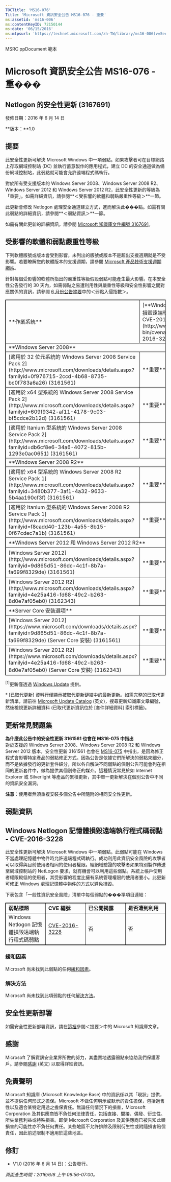 ```yaml
---
TOCTitle: 'MS16-076'
Title: 'Microsoft 資訊安全公告 MS16-076 - 重要'
ms:assetid: 'ms16-006'
ms:contentKeyID: 72150144
ms:date: '06/15/2016'
ms:mtpsurl: 'https://technet.microsoft.com/zh-TW/library/ms16-006(v=Security.10)'
---
```


MSRC ppDocument 範本

Microsoft 資訊安全公告 MS16-076 - 重���
=======================================

Netlogon 的安全性更新 (3167691)
-------------------------------

發佈日期：2016 年 6 月 14 日

**版本：**1.0

提要
----

<span id="sectionToggle0"></span>
此安全性更新可解決 Microsoft Windows 中一項弱點。如果攻擊者可在目標網路上存取網域控制站 (DC) 並執行蓄意製作的應用程式，建立 DC 的安全通道做為備份網域控制站，此弱點就可能會允許遠端程式碼執行。

對於所有受支援版本的 Windows Server 2008、Windows Server 2008 R2、Windows Server 2012 和 Windows Server 2012 R2，此安全性更新的等級為「重要」。如需詳細資訊，請參閱**＜受影響的軟體和弱點嚴重性等級＞**一節。

<span id="KBArticle"></span>
此更新會修改 Netlogon 處理安全通道建立方式，進而解決此���點。如需有關此弱點的詳細資訊，請參閱**＜弱點資訊＞**一節。

如需有關此更新的詳細資訊，請參閱 [Microsoft 知識庫文件編號 3167691](https://support.microsoft.com/zh-tw/kb/3167691)。

受影響的軟體和弱點嚴重性等級
----------------------------

<span id="sectionToggle1"></span>
下列軟體版號或版本會受到影響。未列出的版號或版本不是超出支援週期就是不受影響。若要瞭解您的軟體版本的支援週期，請參閱 [Microsoft 產品技術支援週期網站](https://support.microsoft.com/zh-tw/lifecycle)。

針對每個受影響的軟體所指出的嚴重性等級假設弱點可能產生最大影響。在本安全性公告發行的 30 天內，如需弱點之易遭利用性與嚴重性等級和安全性影響之間對應關係的資訊，請參閱 [6 月份公告摘要](https://technet.microsoft.com/zh-tw/library/security/ms16-jun)中的＜弱點入侵指數＞。

 
<table style="border:1px solid black;">
<tr>
<td style="border:1px solid black;">
**作業系統**

</td>
<td style="border:1px solid black;">
[**Windows Netlogon 記憶體損毀遠端執行程式碼弱點 - CVE-2016-3228**](http://www.cve.mitre.org/cgi-bin/cvename.cgi?name=cve-2016-3228)

</td>
<td style="border:1px solid black;">
**彙總嚴重性等級**

</td>
</tr>
<tr>
<td style="border:1px solid black;" colspan="3">
**Windows Server 2008**

</td>
</tr>
<tr>
<td style="border:1px solid black;">
[適用於 32 位元系統的 Windows Server 2008 Service Pack 2](http://www.microsoft.com/downloads/details.aspx?familyid=0f976715-2ccd-4b68-8735-bc0f783a6a26)  
(3161561)

</td>
<td style="border:1px solid black;">
**重要**   
遠端執行程式碼

</td>
<td style="border:1px solid black;">
[MS16-007](https://technet.microsoft.com/zh-tw/library/security/ms16-007) 中的 3121918

</td>
</tr>
<tr>
<td style="border:1px solid black;">
[適用於 x64 型系統的 Windows Server 2008 Service Pack 2](http://www.microsoft.com/downloads/details.aspx?familyid=609f9342-af11-4178-9c03-bf5cdce2b12d)  
(3161561)

</td>
<td style="border:1px solid black;">
**重要**   
遠端執行程式碼

</td>
<td style="border:1px solid black;">
[MS16-007](https://technet.microsoft.com/zh-tw/library/security/ms16-007) 中的 3121918

</td>
</tr>
<tr>
<td style="border:1px solid black;">
[適用於 Itanium 型系統的 Windows Server 2008 Service Pack 2](http://www.microsoft.com/downloads/details.aspx?familyid=db6cf8e6-34a6-4072-815b-1293e0ac0651)  
(3161561)

</td>
<td style="border:1px solid black;">
**重要**   
遠端執行程式碼

</td>
<td style="border:1px solid black;">
[MS16-007](https://technet.microsoft.com/zh-tw/library/security/ms16-007) 中的 3121918

</td>
</tr>
<tr>
<td style="border:1px solid black;" colspan="3">
**Windows Server 2008 R2**

</td>
</tr>
<tr>
<td style="border:1px solid black;">
[適用於 x64 型系統的 Windows Server 2008 R2 Service Pack 1](http://www.microsoft.com/downloads/details.aspx?familyid=3480b377-3af1-4a32-9633-5b4aa190cf3f)  
(3161561)

</td>
<td style="border:1px solid black;">
**重要**   
遠端執行程式碼

</td>
<td style="border:1px solid black;">
[MS15-122](https://technet.microsoft.com/zh-tw/library/security/ms15-122) 中的 3101246

</td>
</tr>
<tr>
<td style="border:1px solid black;">
[適用於 Itanium 型系統的 Windows Server 2008 R2 Service Pack 1](http://www.microsoft.com/downloads/details.aspx?familyid=f8cadd40-123b-4a55-8b15-0f67cdec7a1b)  
(3161561)

</td>
<td style="border:1px solid black;">
**重要**   
遠端執行程式碼

</td>
<td style="border:1px solid black;">
[MS15-122](https://technet.microsoft.com/zh-tw/library/security/ms15-122) 中的 3101246

</td>
</tr>
<tr>
<td style="border:1px solid black;" colspan="3">
**Windows Server 2012 和 Windows Server 2012 R2**

</td>
</tr>
<tr>
<td style="border:1px solid black;">
[Windows Server 2012](http://www.microsoft.com/downloads/details.aspx?familyid=9d865d51-86dc-4c1f-8b7a-fa699f8329de)  
(3161561)

</td>
<td style="border:1px solid black;">
**重要**   
遠端執行程式碼

</td>
<td style="border:1px solid black;">
[MS15-122](https://technet.microsoft.com/zh-tw/library/security/ms15-122) 中的 3101246

</td>
</tr>
<tr>
<td style="border:1px solid black;">
[Windows Server 2012 R2](http://www.microsoft.com/downloads/details.aspx?familyid=4e25a416-fd68-49c2-b263-8d0e7af05eb0)  
(3162343)

</td>
<td style="border:1px solid black;">
**重要**   
遠端執行程式碼

</td>
<td style="border:1px solid black;">
無

</td>
</tr>
<tr>
<td style="border:1px solid black;" colspan="3">
**Server Core 安裝選項**

</td>
</tr>
<tr>
<td style="border:1px solid black;">
[Windows Server 2012](https://www.microsoft.com/downloads/details.aspx?familyid=9d865d51-86dc-4c1f-8b7a-fa699f8329de) (Server Core 安裝)  
(3161561)

</td>
<td style="border:1px solid black;">
**重要**   
遠端執行程式碼

</td>
<td style="border:1px solid black;">
[MS15-122](https://technet.microsoft.com/zh-tw/library/security/ms15-122) 中的 3101246

</td>
</tr>
<tr>
<td style="border:1px solid black;">
[Windows Server 2012 R2](https://www.microsoft.com/downloads/details.aspx?familyid=4e25a416-fd68-49c2-b263-8d0e7af05eb0) (Server Core 安裝)  
(3162343)

</td>
<td style="border:1px solid black;">
**重要**   
遠端執行程式碼

</td>
<td style="border:1px solid black;">
無

</td>
</tr>
</table>
 
<sup>[1]</sup>更新僅透過 [Windows Update](http://update.microsoft.com/microsoftupdate/v6/vistadefault.aspx?ln=zh-tw) 提供。

\* \[已取代更新\] 資料行僅顯示被取代更新鏈結中的最新更新。如需完整的已取代更新清單，請前往 [Microsoft Update Catalog](http://catalog.update.microsoft.com/v7/site/home.aspx) (英文)，搜尋更新知識庫文章編號，然後檢視更新詳細資料 (已取代更新資訊位於 \[套件詳細資料\] 索引標籤)。

更新常見問題集
--------------

<span id="sectionToggle2"></span>
**為什麼此公告中的安全性更新 3161561 也會在 MS16-075 中指出**  
對於支援的 Windows Server 2008、Windows Server 2008 R2 和 Windows Server 2012 版本，安全性更新 3161561 也會在 [MS16-075](http://go.microsoft.com/fwlink/?linkid=798505) 中指出，是因為修正程式會影響特定產品的弱點修正方式。因為公告是依據它們所解決的弱點來細分，而不是依據發行的更新套件細分，所以各自解決不同弱點的個別公告可能會列在相同的更新套件中，做為提供其個別修正的媒介。這種情況常見於如 Internet Explorer 或 Silverlight 等產品的累積更新，其中單一更新解決在個別公告中不同的資訊安全漏洞。

**注意**：使用者無須重複安裝多個公告中所隨附的相同安全性更新。

弱點資訊
--------

<span id="sectionToggle3"></span>
Windows Netlogon 記憶體損毀遠端執行程式碼弱點 - CVE-2016-3228
-------------------------------------------------------------

此安全性更新可解決 Microsoft Windows 中一項弱點。此弱點可能在 Windows 不當處理記憶體中物件時允許遠端程式碼執行。成功利用此資訊安全風險的攻擊者可以取得與目前使用者相同的使用者權限。經網域驗證的攻擊者如果特別製作傳送至網域控制站的 NetLogon 要求，就有機會可以利用這些弱點。系統上帳戶使用者權限較低的使用者，其受影響的程度比擁有系統管理權限的使用者要小。此更新可修正 Windows 處理記憶體中物件的方式以避免損毀。

下表包含「一般性資訊安全風險」清單中每個弱點的���準項目連結：

 
<table style="border:1px solid black;">
<colgroup>
<col width="25%" />
<col width="25%" />
<col width="25%" />
<col width="25%" />
</colgroup>
<tbody>
<tr class="odd">
<td style="border:1px solid black;"><strong>弱點標題</strong></td>
<td style="border:1px solid black;"><strong>CVE 編號</strong></td>
<td style="border:1px solid black;"><strong>已公開揭露</strong></td>
<td style="border:1px solid black;"><strong>是否遭到利用</strong></td>
</tr>
<tr class="even">
<td style="border:1px solid black;">Windows Netlogon 記憶體損毀遠端執行程式碼弱點</td>
<td style="border:1px solid black;"><a href="http://www.cve.mitre.org/cgi-bin/cvename.cgi?name=cve-2016-3228">CVE-2016-3228</a></td>
<td style="border:1px solid black;">否</td>
<td style="border:1px solid black;">否</td>
</tr>
</tbody>
</table>
  
### 緩和因素
  
Microsoft 尚未找到此弱點的任何[緩和因素](https://technet.microsoft.com/zh-tw/library/security/dn848375.aspx)。
  
### 解決方法
  
Microsoft 尚未找到此項弱點的任何[解決方法](https://technet.microsoft.com/zh-tw/library/security/dn848375.aspx)。
  
安全性更新部署  
--------------
  
<span id="sectionToggle4"></span>
如需安全性更新部署資訊，請在[這裡](#kbarticle)參閱＜提要＞中的 Microsoft 知識庫文章。
  
感謝  
----
  
<span id="sectionToggle5"></span>
Microsoft 了解資訊安全業界所做的努力，其盡責地透露弱點來協助我們保護客戶。請參閱[感謝](https://technet.microsoft.com/zh-tw/library/security/dn903755.aspx) (英文) 以取得詳細資訊。
  
免責聲明  
--------
  
<span id="sectionToggle6"></span>
Microsoft 知識庫 (Microsoft Knowledge Base) 中的資訊係以其「現狀」提供，並不提供任何形式之擔保。Microsoft 不做任何明示或默示的責任擔保，包括適售性以及適合某特定用途之擔保責任。無論任何情況下的損害，Microsoft Corporation 及其供應商皆不負任何法律責任，包括直接、間接、偶發、衍生性、所失業務利益或特殊損害。即使 Microsoft Corporation 及其供應商已被告知此類損害的可能性亦不負任何責任。某些地區不允許排除及限制衍生性或附隨損害賠償責任，因此前述限制不適用於這些地區。
  
修訂  
----
  
<span id="sectionToggle7"></span>
-   V1.0 (2016 年 6 月 14 日)：公告發行。
  
*頁面產生時間：2016/6/8 上午 09:56-07:00。*
